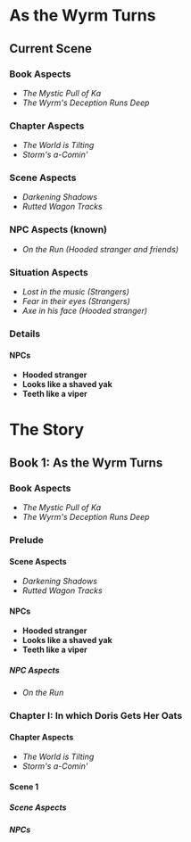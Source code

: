 # As the Wyrm Turns

## Current Scene

### Book Aspects

-  *The Mystic Pull of Ka*
-  *The Wyrm's Deception Runs Deep*

### Chapter Aspects

-  *The World is Tilting*
-  *Storm's a-Comin'*

### Scene Aspects

-  *Darkening Shadows*
-  *Rutted Wagon Tracks*

### NPC Aspects (known)

-  *On the Run (Hooded stranger and friends)*

### Situation Aspects

-  *Lost in the music (Strangers)*
-  *Fear in their eyes (Strangers)*
-  *Axe in his face (Hooded stranger)*

### Details

#### NPCs

-  **Hooded stranger**
-  **Looks like a shaved yak**
-  **Teeth like a viper**

# The Story 

## Book 1: As the Wyrm Turns

### Book Aspects

-  *The Mystic Pull of Ka*
-  *The Wyrm's Deception Runs Deep*

### Prelude
#### Scene Aspects

-  *Darkening Shadows*
-  *Rutted Wagon Tracks*

#### NPCs

-  **Hooded stranger**
-  **Looks like a shaved yak**
-  **Teeth like a viper**

##### NPC Aspects

-  *On the Run*

### Chapter I: In which Doris Gets Her Oats

#### Chapter Aspects

-  *The World is Tilting*
-  *Storm's a-Comin'*

#### Scene 1
##### Scene Aspects
##### NPCs
